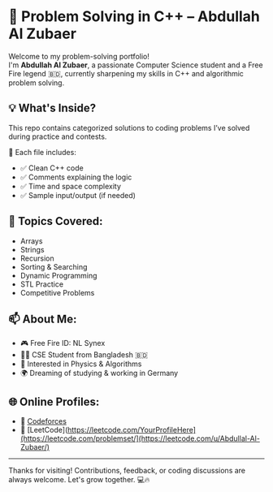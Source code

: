 # 🚀 Problem Solving in C++ – Abdullah Al Zubaer

Welcome to my problem-solving portfolio!  
I'm **Abdullah Al Zubaer**, a passionate Computer Science student and a Free Fire legend 🇧🇩, currently sharpening my skills in C++ and algorithmic problem solving.

## 💡 What's Inside?
This repo contains categorized solutions to coding problems I’ve solved during practice and contests.

🧠 Each file includes:
- ✅ Clean C++ code
- ✅ Comments explaining the logic
- ✅ Time and space complexity
- ✅ Sample input/output (if needed)

## 📂 Topics Covered:
- Arrays
- Strings
- Recursion
- Sorting & Searching
- Dynamic Programming
- STL Practice
- Competitive Problems

## 📫 About Me:
- 🎮 Free Fire ID: NL Synex
- 👨‍💻 CSE Student from Bangladesh 🇧🇩
- 🧠 Interested in Physics & Algorithms
- 🌍 Dreaming of studying & working in Germany

## 🌐 Online Profiles:
- 🔗 [Codeforces](https://codeforces.com/profile/YourProfileHere)
- 🔗 [LeetCode](https://leetcode.com/YourProfileHere](https://leetcode.com/problemset/](https://leetcode.com/u/Abdullal-Al-Zubaer/)


---

Thanks for visiting! Contributions, feedback, or coding discussions are always welcome. Let's grow together. 💻🔥
